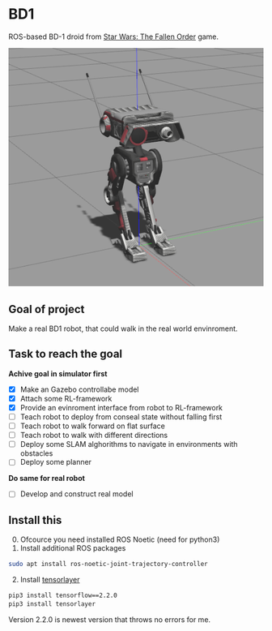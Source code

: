 # BD1
ROS-based BD-1 droid from [Star Wars: The Fallen Order](https://en.wikipedia.org/wiki/Star_Wars_Jedi:_Fallen_Order) game.

![BD1 Gazebo](doc/images/bd1_gazebo.png)

## Goal of project
Make a real BD1 robot, that could walk in the real world envinroment.

## Task to reach the goal
 **Achive goal in simulator first**
  - [x] Make an Gazebo controllabe model
  - [x] Attach some RL-framework
  - [x] Provide an evinroment interface from robot to RL-framework
  - [ ] Teach robot to deploy from conseal state without falling first
  - [ ] Teach robot to walk forward on flat surface
  - [ ] Teach robot to walk with different directions
  - [ ] Deploy some SLAM alghorithms to navigate in environments with obstacles
  - [ ] Deploy some planner
 
 **Do same for real robot**
  - [ ] Develop and construct real model 

## Install this
0. Ofcource you need installed ROS Noetic (need for python3)
1. Install additional ROS packages
```bash
sudo apt install ros-noetic-joint-trajectory-controller
```
2. Install [tensorlayer](https://github.com/tensorlayer/tensorlayer)
```bash
pip3 install tensorflow==2.2.0
pip3 install tensorlayer
```
Version 2.2.0 is newest version that throws no errors for me.
